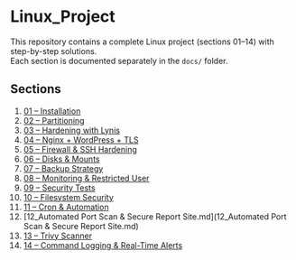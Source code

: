 # Linux_Project

This repository contains a complete Linux project (sections 01–14) with step-by-step solutions.  
Each section is documented separately in the `docs/` folder.

## Sections
1. [01 – Installation](01_installation.md)
2. [02 – Partitioning](02_partitioning.md)
3. [03 – Hardening with Lynis](03_hardening.md)
4. [04 – Nginx + WordPress + TLS](04_nginx_wordpress.md)
5. [05 – Firewall & SSH Hardening](05_firewall_ssh.md)
6. [06 – Disks & Mounts](06_disks_mounts.md)
7. [07 – Backup Strategy](07_backup_strategy.md)
8. [08 – Monitoring & Restricted User](08_monitoring_users.md)
9. [09 – Security Tests](09_security_tests.md)
10. [10 – Filesystem Security](10_filesystem_security.md)
11. [11 – Cron & Automation](11_cron_automation.md)
12. [12_Automated Port Scan & Secure Report Site.md](12_Automated Port Scan & Secure Report Site.md)
13. [13 – Trivy Scanner](13_trivy_scanner.md)
14. [14 – Command Logging & Real-Time Alerts](14_command_logging.md)
